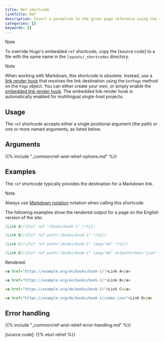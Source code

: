 ```yaml
---
title: Ref shortcode
linkTitle: Ref
description: Insert a permalink to the given page reference using the ref shortcode.
categories: []
keywords: []
---
```


> [!note]
> To override Hugo's embedded `ref` shortcode, copy the [source code] to a file with the same name in the `layouts/_shortcodes` directory.

> [!note]
> When working with Markdown, this shortcode is obsolete. Instead, use a [link render hook] that resolves the link destination using the `GetPage` method on the `Page` object. You can either create your own, or simply enable the [embedded link render hook]. The embedded link render hook is automatically enabled for multilingual single-host projects.

## Usage

The `ref` shortcode accepts either a single positional argument (the path) or one or more named arguments, as listed below.

## Arguments

{{% include "_common/ref-and-relref-options.md" %}}

## Examples

The `ref` shortcode typically provides the destination for a Markdown link.

> [!note]
> Always use [Markdown notation] notation when calling this shortcode.

The following examples show the rendered output for a page on the English version of the site:

```md
[Link A]({{%/* ref "/books/book-1" */%}})

[Link B]({{%/* ref path="/books/book-1" */%}})

[Link C]({{%/* ref path="/books/book-1" lang="de" */%}})

[Link D]({{%/* ref path="/books/book-1" lang="de" outputFormat="json" */%}})
```

Rendered:

```html
<a href="https://example.org/en/books/book-1/">Link A</a>

<a href="https://example.org/en/books/book-1/">Link B</a>

<a href="https://example.org/de/books/book-1/">Link C</a>

<a href="https://example.org/de/books/book-1/index.json">Link D</a>
```

## Error handling

{{% include "_common/ref-and-relref-error-handling.md" %}}

[content format]: /content-management/formats/
[embedded link render hook]: /render-hooks/links/#default
[link render hook]: /render-hooks/links/
[Markdown notation]: /content-management/shortcodes/#notation
[source code]: {{% eturl relref %}}
